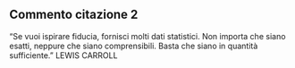 ## Commento citazione 2

“Se vuoi ispirare fiducia, fornisci molti dati statistici. Non importa che siano esatti, neppure che siano comprensibili. Basta che siano in quantità sufficiente.”
LEWIS CARROLL